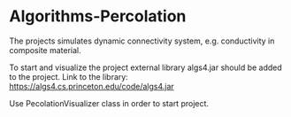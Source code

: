 # Algorithms-Percolation

The projects simulates dynamic connectivity system, e.g. conductivity in composite material.

To start and visualize the project external library algs4.jar should be added to the project. Link to the library:
https://algs4.cs.princeton.edu/code/algs4.jar

Use PecolationVisualizer class in order to start project.
